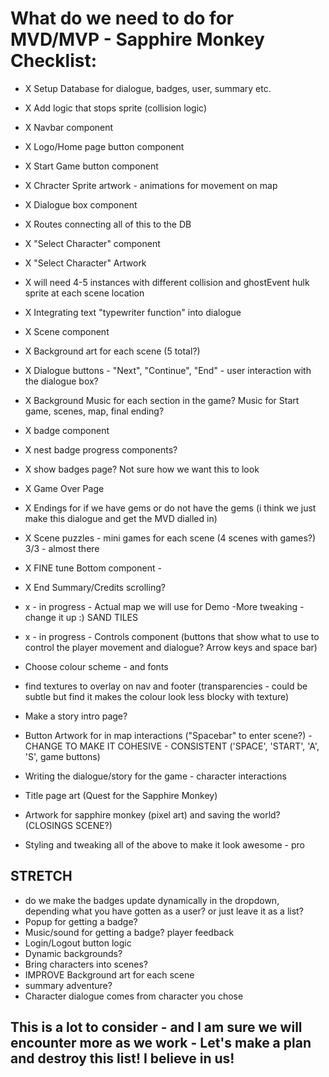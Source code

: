 # What do we need to do for MVD/MVP - Sapphire Monkey Checklist:

- X Setup Database for dialogue, badges, user, summary etc.
- X Add logic that stops sprite (collision logic)
- X Navbar component
- X Logo/Home page button component
- X Start Game button component
- X Chracter Sprite artwork - animations for movement on map
- X Dialogue box component
- X Routes connecting all of this to the DB
- X "Select Character" component
- X "Select Character" Artwork
- X will need 4-5 instances with different collision and ghostEvent hulk sprite at each scene location
- X Integrating text "typewriter function" into dialogue
- X Scene component
- X Background art for each scene (5 total?)
- X Dialogue buttons - "Next", "Continue", "End" - user interaction with the dialogue box?
- X Background Music for each section in the game? Music for Start game, scenes, map, final ending?
- X badge component
- X nest badge progress components?
- X show badges page? Not sure how we want this to look
- X Game Over Page
- X Endings for if we have gems or do not have the gems (i think we just make this dialogue and get the MVD dialled in)
- X Scene puzzles - mini games for each scene (4 scenes with games?) 3/3 - almost there
- X FINE tune Bottom component -
- X End Summary/Credits scrolling?

- x - in progress - Actual map we will use for Demo -More tweaking - change it up :) SAND TILES
- x - in progress - Controls component (buttons that show what to use to control the player movement and dialogue? Arrow keys and space bar)

- Choose colour scheme - and fonts
- find textures to overlay on nav and footer (transparencies - could be subtle but find it makes the colour look less blocky with texture)
- Make a story intro page?
- Button Artwork for in map interactions ("Spacebar" to enter scene?) - CHANGE TO MAKE IT COHESIVE - CONSISTENT ('SPACE', 'START', 'A', 'S', game buttons)
- Writing the dialogue/story for the game - character interactions
- Title page art (Quest for the Sapphire Monkey)
- Artwork for sapphire monkey (pixel art) and saving the world? (CLOSINGS SCENE?)
- Styling and tweaking all of the above to make it look awesome - pro

## STRETCH

- do we make the badges update dynamically in the dropdown, depending what you have gotten as a user? or just leave it as a list?
- Popup for getting a badge?
- Music/sound for getting a badge? player feedback
- Login/Logout button logic
- Dynamic backgrounds?
- Bring characters into scenes?
- IMPROVE Background art for each scene
- summary adventure?
- Character dialogue comes from character you chose

## This is a lot to consider - and I am sure we will encounter more as we work - Let's make a plan and destroy this list! I believe in us!
